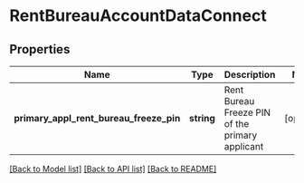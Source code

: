 # RentBureauAccountDataConnect

## Properties
Name | Type | Description | Notes
------------ | ------------- | ------------- | -------------
**primary_appl_rent_bureau_freeze_pin** | **string** | Rent Bureau Freeze PIN of the primary applicant | [optional] 

[[Back to Model list]](../README.md#documentation-for-models) [[Back to API list]](../README.md#documentation-for-api-endpoints) [[Back to README]](../README.md)



